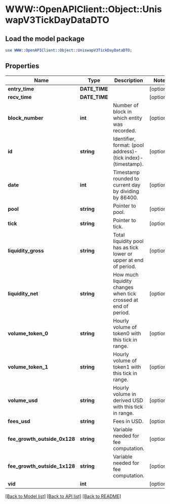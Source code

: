 # WWW::OpenAPIClient::Object::UniswapV3TickDayDataDTO

## Load the model package
```perl
use WWW::OpenAPIClient::Object::UniswapV3TickDayDataDTO;
```

## Properties
Name | Type | Description | Notes
------------ | ------------- | ------------- | -------------
**entry_time** | **DATE_TIME** |  | [optional] 
**recv_time** | **DATE_TIME** |  | [optional] 
**block_number** | **int** | Number of block in which entity was recorded. | [optional] 
**id** | **string** | Identifier, format: (pool address)-(tick index)-(timestamp). | [optional] 
**date** | **int** | Timestamp rounded to current day by dividing by 86400. | [optional] 
**pool** | **string** | Pointer to pool. | [optional] 
**tick** | **string** | Pointer to tick. | [optional] 
**liquidity_gross** | **string** | Total liquidity pool has as tick lower or upper at end of period. | [optional] 
**liquidity_net** | **string** | How much liquidity changes when tick crossed at end of period. | [optional] 
**volume_token_0** | **string** | Hourly volume of token0 with this tick in range. | [optional] 
**volume_token_1** | **string** | Hourly volume of token1 with this tick in range. | [optional] 
**volume_usd** | **string** | Hourly volume in derived USD with this tick in range. | [optional] 
**fees_usd** | **string** | Fees in USD. | [optional] 
**fee_growth_outside_0x128** | **string** | Variable needed for fee computation. | [optional] 
**fee_growth_outside_1x128** | **string** | Variable needed for fee computation. | [optional] 
**vid** | **int** |  | [optional] 

[[Back to Model list]](../README.md#documentation-for-models) [[Back to API list]](../README.md#documentation-for-api-endpoints) [[Back to README]](../README.md)


